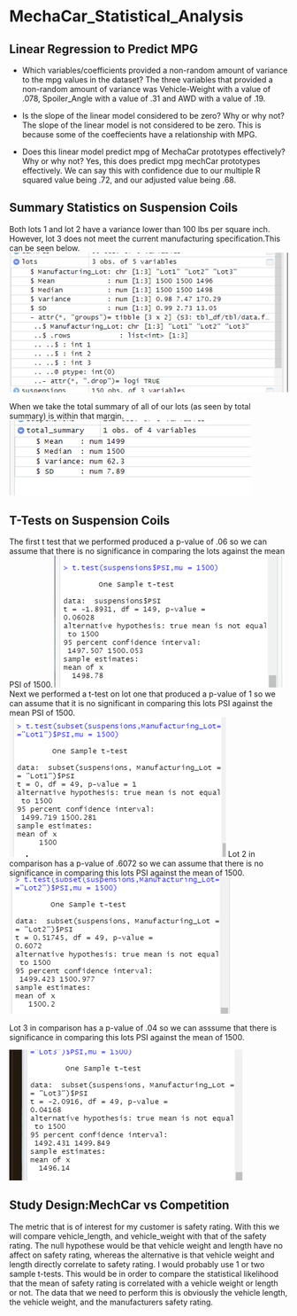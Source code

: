 # MechaCar_Statistical_Analysis
## Linear Regression to Predict MPG
*   Which variables/coefficients provided a non-random amount of variance to the mpg values in the dataset?
The three variables that provided a non-random amount of variance was Vehicle-Weight with a value of .078, Spoiler_Angle with a value of .31
and AWD with a  value of .19.

*   Is the slope of the linear model considered to be zero? Why or why not?
The slope of the linear model is not considered to be zero. This is because some of the coeffecients have a relationship with MPG. 

*   Does this linear model predict mpg of MechaCar prototypes effectively? Why or why not?
Yes, this does predict mpg mechCar prototypes effectively. We can say this with confidence due to our multiple R squared value being .72, and our adjusted value being .68.

## Summary Statistics on Suspension Coils
Both lots 1 and lot 2 have a variance lower than 100 lbs per square inch. However, lot 3 does not meet the current manufacturing  specification.This can be seen below.
<img src ="resources/lots.png" title = 'Lots'>

 When we take the total summary of all of our lots (as seen by total summary) is within that margin.
 <img src ="resources/summary.png" title = 'Total Summary'>

 ## T-Tests on Suspension Coils
 The first t test that we performed produced a p-value of .06 so we can assume that there is no significance in comparing the lots against the mean PSI of 1500.
 <img src ="resources/t_test_all.png" title ="T Test">
Next we performed a t-test on lot one that produced a p-value of 1 so we can assume that it is no significant in comparing this lots PSI against the mean PSI of 1500.
<img src="resources/t_test1.png" title="Lot 1 T">
Lot 2 in comparison has a p-value of .6072 so we can assume that there is no significance in comparing this lots PSI against the mean of 1500.
<img src="resources/t_test2.png" title="Lot 2 T">

Lot 3 in comparison has a p-value of .04 so we can asssume that there is significance in comparing this lots PSI against the mean of 1500.

<img src="resources/t_test3.png" title="Lot 3 T">

## Study Design:MechCar vs Competition
The metric that is of interest for my customer is safety rating. With this we will compare vehicle_length, and vehicle_weight with that of the safety rating. The null hypothese would be that vehicle weight and length have no affect on safety rating, whereas the alternative is that vehicle weight and length directly correlate to safety rating. I would probably use 1 or two sample t-tests. This would be in order to compare the statistical likelihood that the mean of safety rating is correlated with a vehicle weight or length or not. The data that we need to perform this is obviously the vehicle length, the vehicle weight, and the manufacturers safety rating.